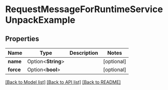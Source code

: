 # RequestMessageForRuntimeServiceUnpackExample

## Properties

Name | Type | Description | Notes
------------ | ------------- | ------------- | -------------
**name** | Option<**String**> |  | [optional]
**force** | Option<**bool**> |  | [optional]

[[Back to Model list]](../README.md#documentation-for-models) [[Back to API list]](../README.md#documentation-for-api-endpoints) [[Back to README]](../README.md)


